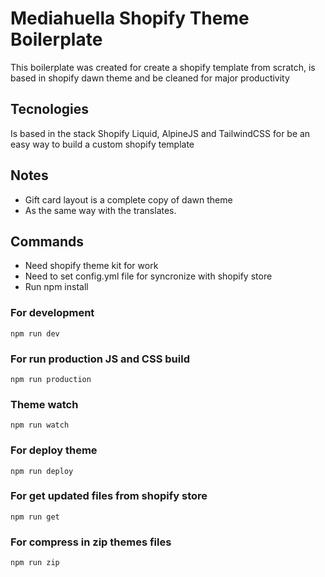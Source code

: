 # Mediahuella Shopify Theme Boilerplate

This boilerplate was created for create a shopify template from scratch, is based in shopify dawn theme and be cleaned for major productivity

## Tecnologies
Is based in the stack Shopify Liquid, AlpineJS and TailwindCSS for be an easy way to build a custom shopify template

## Notes
- Gift card layout is a complete copy of dawn theme
- As the same way with the translates.

## Commands
- Need shopify theme kit for work
- Need to set config.yml file for syncronize with shopify store
- Run npm install

### For development
```
npm run dev
```
### For run production JS and CSS build
```
npm run production
```
### Theme watch
```
npm run watch
```
### For deploy theme
```
npm run deploy
```
### For get updated files from shopify store
```
npm run get
```
### For compress in zip themes files
```
npm run zip
```
